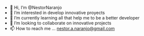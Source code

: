 - 👋 Hi, I’m @NestorNaranjo
- 👀 I’m interested in develop innovative proyects
- 🌱 I’m currently learning all that help me to be a better developer
- 💞️ I’m looking to collaborate on innovative projects
- 📫 How to reach me ... nestor.a.naranjo@gmail.com

